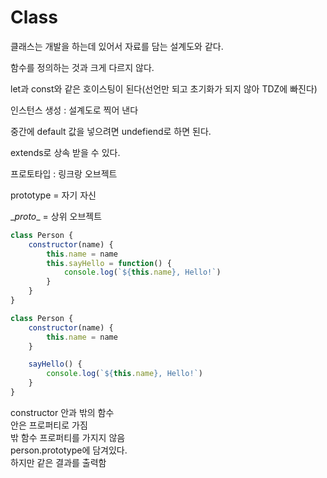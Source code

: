 
# Class

클래스는 개발을 하는데 있어서 자료를 담는 설계도와 같다.  

함수를 정의하는 것과 크게 다르지 않다.  

let과 const와 같은 호이스팅이 된다(선언만 되고 초기화가 되지 않아 TDZ에 빠진다)  

인스턴스 생성 : 설계도로 찍어 낸다  

중간에 default 값을 넣으려면 undefiend로 하면 된다.  

extends로 상속 받을 수 있다.  

프로토타입 : 링크랑 오브젝트  

prototype = 자기 자신  

\__proto__ = 상위 오브젝트  

```javascript
class Person {
    constructor(name) {
        this.name = name
        this.sayHello = function() {
            console.log(`${this.name}, Hello!`)
        }
    }
}

class Person {
    constructor(name) {
        this.name = name
    }

	sayHello() {
        console.log(`${this.name}, Hello!`)
    }
}
```
constructor 안과 밖의 함수  
안은 프로퍼티로 가짐  
밖 함수 프로퍼티를 가지지 않음  
person.prototype에 담겨있다.  
하지만 같은 결과를 출력함  